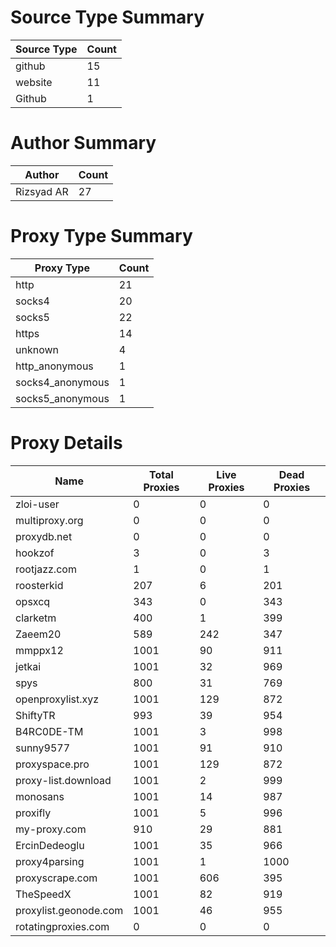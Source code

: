 # Source Type Summary

| Source Type | Count |
|-------------|-------|
| github | 15 |
| website | 11 |
| Github | 1 |


# Author Summary

| Author | Count |
|--------|-------|
| Rizsyad AR | 27 |


# Proxy Type Summary

| Proxy Type | Count |
|------------|-------|
| http | 21 |
| socks4 | 20 |
| socks5 | 22 |
| https | 14 |
| unknown | 4 |
| http_anonymous | 1 |
| socks4_anonymous | 1 |
| socks5_anonymous | 1 |


# Proxy Details

| Name | Total Proxies | Live Proxies | Dead Proxies |
|------|---------------|--------------|---------------|
| zloi-user | 0 | 0 | 0 |
| multiproxy.org | 0 | 0 | 0 |
| proxydb.net | 0 | 0 | 0 |
| hookzof | 3 | 0 | 3 |
| rootjazz.com | 1 | 0 | 1 |
| roosterkid | 207 | 6 | 201 |
| opsxcq | 343 | 0 | 343 |
| clarketm | 400 | 1 | 399 |
| Zaeem20 | 589 | 242 | 347 |
| mmppx12 | 1001 | 90 | 911 |
| jetkai | 1001 | 32 | 969 |
| spys | 800 | 31 | 769 |
| openproxylist.xyz | 1001 | 129 | 872 |
| ShiftyTR | 993 | 39 | 954 |
| B4RC0DE-TM | 1001 | 3 | 998 |
| sunny9577 | 1001 | 91 | 910 |
| proxyspace.pro | 1001 | 129 | 872 |
| proxy-list.download | 1001 | 2 | 999 |
| monosans | 1001 | 14 | 987 |
| proxifly | 1001 | 5 | 996 |
| my-proxy.com | 910 | 29 | 881 |
| ErcinDedeoglu | 1001 | 35 | 966 |
| proxy4parsing | 1001 | 1 | 1000 |
| proxyscrape.com | 1001 | 606 | 395 |
| TheSpeedX | 1001 | 82 | 919 |
| proxylist.geonode.com | 1001 | 46 | 955 |
| rotatingproxies.com | 0 | 0 | 0 |
